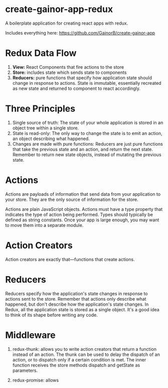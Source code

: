 # create-gainor-app-redux

A boilerplate application for creating react apps with redux.

Includes everything here: https://github.com/GainorB/create-gainor-app

# Redux Data Flow

1.  **View:** React Components that fire actions to the store
2.  **Store:** includes state which sends state to components
3.  **Reducers:** pure functions that specify how application state should change in response to actions. State is immutable, essentially recreated as new state and returned to component to react accordingly.

# Three Principles

1.  Single source of truth: The state of your whole application is stored in an object tree within a single store.
2.  State is read-only: The only way to change the state is to emit an action, an object describing what happened.
3.  Changes are made with pure functions: Reducers are just pure functions that take the previous state and an action, and return the next state. Remember to return new state objects, instead of mutating the previous state.

# Actions

Actions are payloads of information that send data from your application to your store. They are the only source of information for the store.

Actions are plain JavaScript objects. Actions must have a type property that indicates the type of action being performed. Types should typically be defined as string constants. Once your app is large enough, you may want to move them into a separate module.

# Action Creators

Action creators are exactly that—functions that create actions.

# Reducers

Reducers specify how the application's state changes in response to actions sent to the store. Remember that actions only describe what happened, but don't describe how the application's state changes. In Redux, all the application state is stored as a single object. It's a good idea to think of its shape before writing any code.

# Middleware

1.  redux-thunk: allows you to write action creators that return a function instead of an action. The thunk can be used to delay the dispatch of an action, or to dispatch only if a certain condition is met. The inner function receives the store methods dispatch and getState as parameters.

2.  redux-promise: allows
